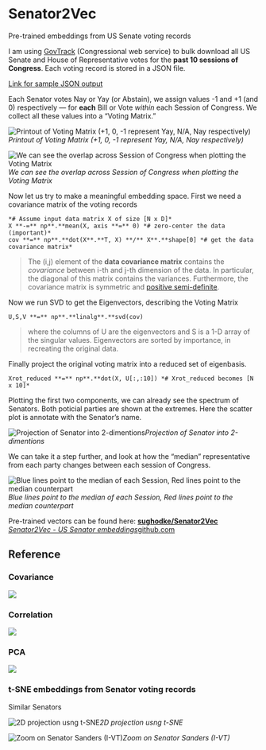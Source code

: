 
# Senator2Vec

Pre-trained embeddings from US Senate voting records

I am using [GovTrack](https://www.govtrack.us/data/) (Congressional web service) to bulk download all US Senate and House of Representative votes for the **past 10 sessions of Congress**. Each voting record is stored in a JSON file.

[Link for sample JSON output](https://www.govtrack.us/data/congress/112/votes/2012/s11/data.json)

Each Senator votes Nay or Yay (or Abstain), we assign values -1 and +1 (and 0) respectively — for **each** Bill or Vote *within* each Session of Congress. We collect all these values into a “Voting Matrix.”

![Printout of Voting Matrix (+1, 0, -1 represent Yay, N/A, Nay respectively)](https://cdn-images-1.medium.com/max/4004/1*Um31rM4NvHu00uK8JfEQYA.png)*Printout of Voting Matrix (+1, 0, -1 represent Yay, N/A, Nay respectively)*

![We can see the overlap across Session of Congress when plotting the Voting Matrix](https://cdn-images-1.medium.com/max/2000/1*HrlN748xK-B7yAQaJLZfYQ.png)*We can see the overlap across Session of Congress when plotting the Voting Matrix*

Now let us try to make a meaningful embedding space. First we need a covariance matrix of the voting records

    *# Assume input data matrix X of size [N x D]*
    X **-=** np**.**mean(X, axis **=** 0) *# zero-center the data (important)*
    cov **=** np**.**dot(X**.**T, X) **/** X**.**shape[0] *# get the data covariance matrix*
> The (i,j) element of the **data covariance matrix** contains the *covariance* between i-th and j-th dimension of the data. In particular, the diagonal of this matrix contains the variances. Furthermore, the covariance matrix is symmetric and [positive semi-definite](http://en.wikipedia.org/wiki/Positive-definite_matrix#Negative-definite.2C_semidefinite_and_indefinite_matrices).

Now we run SVD to get the Eigenvectors, describing the Voting Matrix

    U,S,V **=** np**.**linalg**.**svd(cov)
> where the columns of U are the eigenvectors and S is a 1-D array of the singular values. Eigenvectors are sorted by importance, in recreating the original data.

Finally project the original voting matrix into a reduced set of eigenbasis.

    Xrot_reduced **=** np**.**dot(X, U[:,:10]) *# Xrot_reduced becomes [N x 10]*

Plotting the first two components, we can already see the spectrum of Senators. Both poticial parties are shown at the extremes. Here the scatter plot is annotate with the Senator’s name.

![Projection of Senator into 2-dimentions](https://cdn-images-1.medium.com/max/2318/1*9Bvdb2xJpHU9jAiO3QHPLg.png)*Projection of Senator into 2-dimentions*

We can take it a step further, and look at how the “median” representative from each party changes between each session of Congress.

![Blue lines point to the median of each Session, Red lines point to the median counterpart](https://cdn-images-1.medium.com/max/2318/1*U85e9bzXOHLBalybKAaTjA.png)*Blue lines point to the median of each Session, Red lines point to the median counterpart*

Pre-trained vectors can be found here:
[**sughodke/Senator2Vec**
*Senator2Vec - US Senator embeddings*github.com](https://github.com/sughodke/Senator2Vec/blob/master/transform_data.py)

## Reference

### Covariance

![](https://cdn-images-1.medium.com/max/2000/1*Nf8Clr2uAIYhGTWudt2VZA.png)

### Correlation

![](https://cdn-images-1.medium.com/max/2000/1*y_vGqQp06RdCqK8CaurxLw.png)

### PCA

![](https://cdn-images-1.medium.com/max/2000/1*APjAiKLiaA8BQmqEYoGiqw.png)

### t-SNE embeddings from Senator voting records

Similar Senators

![2D projection usng t-SNE](https://cdn-images-1.medium.com/max/3360/1*LTebCWL9_Jy0iWfuB-U6Qw.png)*2D projection usng t-SNE*

![Zoom on Senator Sanders (I-VT)](https://cdn-images-1.medium.com/max/2000/1*fqPBqIuyXwztJOZY1G3Gng.png)*Zoom on Senator Sanders (I-VT)*
